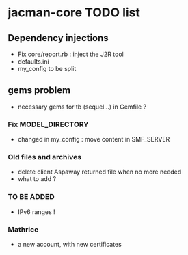 # jacman-core TODO list

## Dependency injections
* Fix core/report.rb : inject the J2R tool
* defaults.ini
* my_config to be split

## gems problem
* necessary gems for tb (sequel...) in Gemfile ?

### Fix MODEL_DIRECTORY
* changed in my_config : move content in SMF_SERVER

### Old files and archives
* delete client Aspaway returned file when no more needed
* what to add ?

### TO BE ADDED
* IPv6 ranges !

### Mathrice
* a new account, with new certificates
